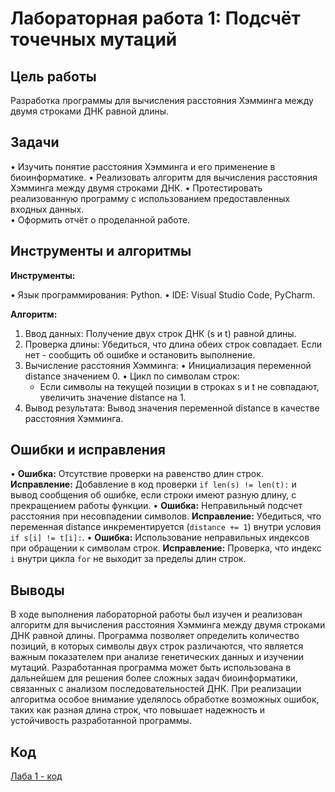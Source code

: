 # Лабораторная работа 1: Подсчёт точечных мутаций

## Цель работы

Разработка программы для вычисления расстояния Хэмминга между двумя строками ДНК равной длины.

## Задачи

•   Изучить понятие расстояния Хэмминга и его применение в биоинформатике.
•   Реализовать алгоритм для вычисления расстояния Хэмминга между двумя строками ДНК.
•   Протестировать реализованную программу с использованием предоставленных входных данных.  
•   Оформить отчёт о проделанной работе.

## Инструменты и алгоритмы

**Инструменты:**

•   Язык программирования: Python.
•   IDE: Visual Studio Code, PyCharm.

**Алгоритм:**

1.  Ввод данных: Получение двух строк ДНК (s и t) равной длины.
2.  Проверка длины: Убедиться, что длина обеих строк совпадает. Если нет - сообщить об ошибке и остановить выполнение.
3.  Вычисление расстояния Хэмминга:
   •   Инициализация переменной distance значением 0.
   •   Цикл по символам строк:
     *   Если символы на текущей позиции в строках s и t не совпадают, увеличить значение distance на 1.
4.  Вывод результата: Вывод значения переменной distance в качестве расстояния Хэмминга.

## Ошибки и исправления

•   **Ошибка:** Отсутствие проверки на равенство длин строк.
    **Исправление:** Добавление в код проверки `if len(s) != len(t):` и вывод сообщения об ошибке, если строки имеют разную длину, с прекращением работы функции.
•   **Ошибка:** Неправильный подсчет расстояния при несовпадении символов.
    **Исправление:** Убедиться, что переменная distance инкрементируется (`distance += 1`) внутри условия `if s[i] != t[i]:`.
•   **Ошибка:** Использование неправильных индексов при обращении к символам строк.
    **Исправление:** Проверка, что индекс `i` внутри цикла `for` не выходит за пределы длин строк.

## Выводы

В ходе выполнения лабораторной работы был изучен и реализован алгоритм для вычисления расстояния Хэмминга между двумя строками ДНК равной длины. Программа позволяет определить количество позиций, в которых символы двух строк различаются, что является важным показателем при анализе генетических данных и изучении мутаций. Разработанная программа может быть использована в дальнейшем для решения более сложных задач биоинформатики, связанных с анализом последовательностей ДНК. При реализации алгоритма особое внимание уделялось обработке возможных ошибок, таких как разная длина строк, что повышает надежность и устойчивость разработанной программы.

## Код

[Лаба 1 - код](https://github.com/varrennnikk/Python/blob/лабы/labs/lab1/lab1.py)
